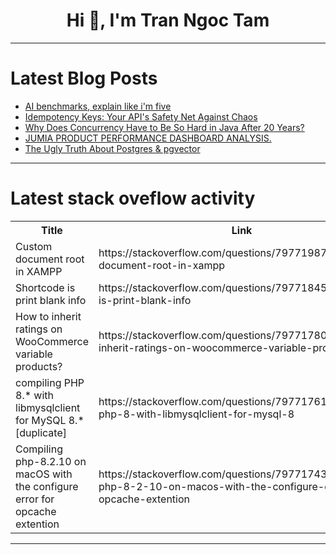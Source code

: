 <h1 align="center">Hi 👋, I'm Tran Ngoc Tam</h1>

---

# Latest Blog Posts 
<!-- BLOG-POST-LIST:START -->
- [AI benchmarks, explain like i&#39;m five](https://dev.to/koha/ai-benchmarks-explain-like-im-five-5dno)
- [Idempotency Keys: Your API&#39;s Safety Net Against Chaos](https://dev.to/leonardkachi/idempotency-keys-your-apis-safety-net-against-chaos-j1b)
- [Why Does Concurrency Have to Be So Hard in Java After 20 Years?](https://dev.to/rob_d_2c0d55e14e7037f2/why-does-concurrency-have-to-be-so-hard-in-java-after-20-years-jmb)
- [JUMIA PRODUCT PERFORMANCE DASHBOARD ANALYSIS.](https://dev.to/faybeth_robina/jumia-product-performance-dashboard-analysis-51m)
- [The Ugly Truth About Postgres &amp; pgvector](https://dev.to/realchrissean/the-ugly-truth-about-postgres-pgvector-568c)
<!-- BLOG-POST-LIST:END -->

---

# Latest stack oveflow activity
<table>
  <tr><th>Title</th><th>Link</th></tr>
  <!-- STACKOVERFLOW:START --><tr><td>Custom document root in XAMPP</td><td>https://stackoverflow.com/questions/79771987/custom-document-root-in-xampp</td></tr><tr><td>Shortcode is print blank info</td><td>https://stackoverflow.com/questions/79771845/shortcode-is-print-blank-info</td></tr><tr><td>How to inherit ratings on WooCommerce variable products?</td><td>https://stackoverflow.com/questions/79771780/how-to-inherit-ratings-on-woocommerce-variable-products</td></tr><tr><td>compiling PHP 8.* with libmysqlclient for MySQL 8.* [duplicate]</td><td>https://stackoverflow.com/questions/79771761/compiling-php-8-with-libmysqlclient-for-mysql-8</td></tr><tr><td>Compiling php-8.2.10 on macOS with the configure error for opcache extention</td><td>https://stackoverflow.com/questions/79771743/compiling-php-8-2-10-on-macos-with-the-configure-error-for-opcache-extention</td></tr><!-- STACKOVERFLOW:END -->
</table>

---


